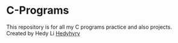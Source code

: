# C-Programs

This repository is for all my C programs practice and also projects.
<br>
Created by Hedy Li [Hedyhyry](https://github.com/hedyhyry)
